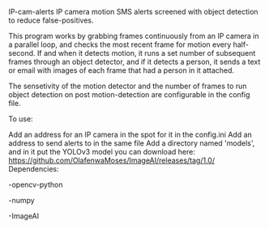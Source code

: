 
IP-cam-alerts
IP camera motion SMS alerts screened with object detection to reduce false-positives.

This program works by grabbing frames continuously from an IP camera in a parallel loop, and checks the most recent frame for motion every half-second. If and when it detects motion, it runs a set number of subsequent frames through an object detector, and if it detects a person, it sends a text or email with images of each frame that had a person in it attached.

The sensetivity of the motion detector and the number of frames to run object detection on post motion-detection are configurable in the config file.

To use:

Add an address for an IP camera in the spot for it in the config.ini
Add an address to send alerts to in the same file
Add a directory named 'models', and in it put the YOLOv3 model you can download here: https://github.com/OlafenwaMoses/ImageAI/releases/tag/1.0/
Dependencies:

-opencv-python

-numpy

-ImageAI
